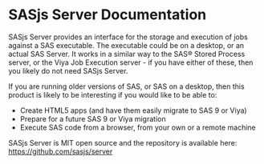 # SASjs Server Documentation

SASjs Server provides an interface for the storage and execution of jobs against a SAS executable.  The executable could be on a desktop, or an actual SAS Server.  It works in a similar way to the SAS® Stored Process server, or the Viya Job Execution server - if you have either of these, then you likely do not need SASjs Server.

If you are running older versions of SAS, or SAS on a desktop, then this product is likely to be interesting if you would like to be able to:

* Create HTML5 apps (and have them easily migrate to SAS 9 or Viya)
* Prepare for a future SAS 9 or Viya migration
* Execute SAS code from a browser, from your own or a remote machine

SASjs Server is MIT open source and the repository is available here:  https://github.com/sasjs/server

